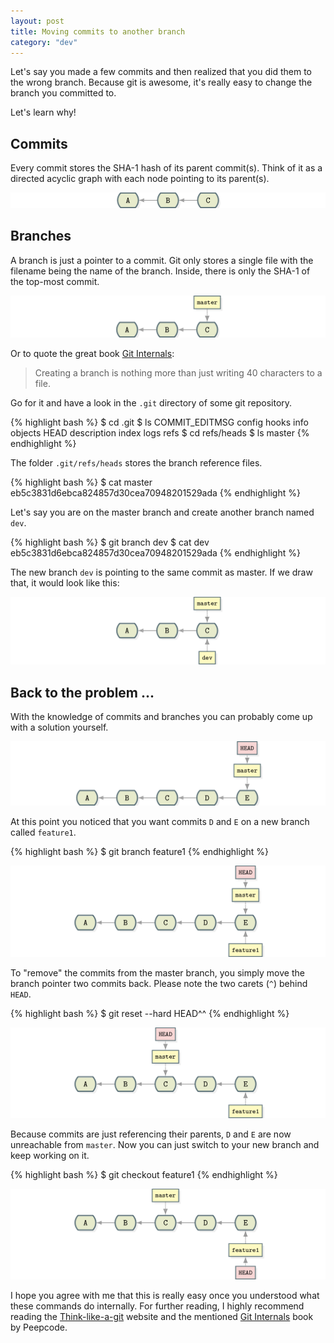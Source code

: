 ```yaml
---
layout: post
title: Moving commits to another branch
category: "dev"
---
```


Let's say you made a few commits and then realized that you did them to the wrong branch. Because git is awesome, it's really easy to change the branch you committed to.

Let's learn why!

## Commits

Every commit stores the SHA-1 hash of its parent commit(s). Think of it as a directed acyclic graph with each node pointing to its parent(s).

![Simple Commits](/assets/graphimages/commit-1.png)

## Branches

A branch is just a pointer to a commit. Git only stores a single file with the filename being the name of the branch. Inside, there is only the SHA-1 of the top-most commit.

![Simple branching](/assets/graphimages/commit-2.png)

Or to quote the great book [Git Internals](https://github.com/pluralsight/git-internals-pdf):

> Creating a branch is nothing more than just writing 40 characters to a file.

Go for it and have a look in the `.git` directory of some git repository.

{% highlight bash %}
$ cd .git
$ ls
COMMIT_EDITMSG config         hooks          info           objects
HEAD           description    index          logs           refs
$ cd refs/heads
$ ls
master
{% endhighlight %}

The folder `.git/refs/heads` stores the branch reference files.

{% highlight bash %}
$ cat master
eb5c3831d6ebca824857d30cea70948201529ada
{% endhighlight %}

Let's say you are on the master branch and create another branch named `dev`.

{% highlight bash %}
$ git branch dev
$ cat dev
eb5c3831d6ebca824857d30cea70948201529ada
{% endhighlight %}

The new branch `dev` is pointing to the same commit as master. If we draw that, it would look like this:

![New branch dev](/assets/graphimages/commit-3.png)

## Back to the problem ...

With the knowledge of commits and branches you can probably come up with a solution yourself.

![Commits on wrong branch](/assets/graphimages/commit-4.png)

At this point you noticed that you want commits `D` and `E` on a new branch called `feature1`.

{% highlight bash %}
$ git branch feature1
{% endhighlight %}

![Create a feature branch](/assets/graphimages/commit-5.png)

To "remove" the commits from the master branch, you simply move the branch pointer two commits back. Please note the two carets (`^`) behind `HEAD`.

{% highlight bash %}
$ git reset --hard HEAD^^
{% endhighlight %}

![Move branch pointer back](/assets/graphimages/commit-6.png)

Because commits are just referencing their parents, `D` and `E` are now unreachable from `master`. Now you can just switch to your new branch and keep working on it.

{% highlight bash %}
$ git checkout feature1
{% endhighlight %}

![Checkout feature1 branch](/assets/graphimages/commit-7.png)

I hope you agree with me that this is really easy once you understood what these commands do internally. For further reading, I highly recommend reading the [Think-like-a-git](http://think-like-a-git.net/) website and the mentioned [Git Internals](https://github.com/pluralsight/git-internals-pdf) book by Peepcode.
